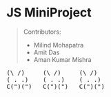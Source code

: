 # JS MiniProject

> Contributors:
>
> -   Milind Mohapatra
> -   Amit Das
> -   Aman Kumar Mishra

<pre>
(\ /)	  (\ /)     (\ /)
( . .)	  ( . .)    ( . .)	
C(")(")	  C(")(")   C(")(")		
</pre>
